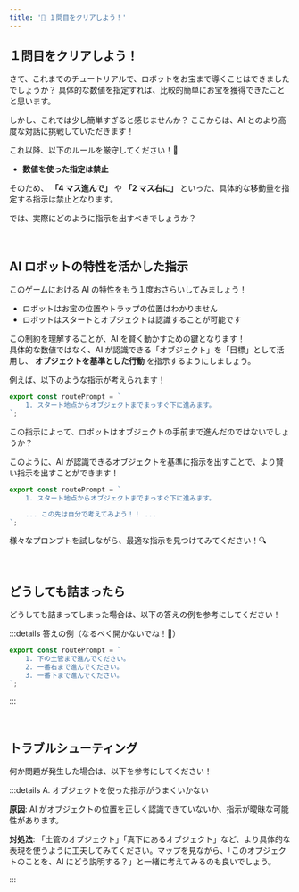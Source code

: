 ```yaml
---
title: '💛 １問目をクリアしよう！'
---
```


## １問目をクリアしよう！

さて、これまでのチュートリアルで、ロボットをお宝まで導くことはできましたでしょうか？
具体的な数値を指定すれば、比較的簡単にお宝を獲得できたことと思います。

しかし、これでは少し簡単すぎると感じませんか？
ここからは、AI とのより高度な対話に挑戦していただきます！

これ以降、以下のルールを厳守してください！🔐

- **数値を使った指定は禁止**

そのため、 **「4 マス進んで」** や **「2 マス右に」** といった、具体的な移動量を指定する指示は禁止となります。

では、実際にどのように指示を出すべきでしょうか？

<br />

## AI ロボットの特性を活かした指示

このゲームにおける AI の特性をもう１度おさらいしてみましょう！

- ロボットはお宝の位置やトラップの位置はわかりません
- ロボットはスタートとオブジェクトは認識することが可能です

この制約を理解することが、AI を賢く動かすための鍵となります！\
具体的な数値ではなく、AI が認識できる「オブジェクト」を「目標」として活用し、 **オブジェクトを基準とした行動** を指示するようにしましょう。

例えば、以下のような指示が考えられます！

```javascript
export const routePrompt = `
    1. スタート地点からオブジェクトまでまっすぐ下に進みます。
`;
```

この指示によって、ロボットはオブジェクトの手前まで進んだのではないでしょうか？

このように、AI が認識できるオブジェクトを基準に指示を出すことで、より賢い指示を出すことができます！

```javascript
export const routePrompt = `
    1. スタート地点からオブジェクトまでまっすぐ下に進みます。

    ... この先は自分で考えてみよう！！ ...
`;
```

様々なプロンプトを試しながら、最適な指示を見つけてみてください！🔍

<br />

## どうしても詰まったら

どうしても詰まってしまった場合は、以下の答えの例を参考にしてください！

:::details 答えの例（なるべく開かないでね！🤫）

```javascript
export const routePrompt = `
    1. 下の土管まで進んでください。
    2. 一番右まで進んでください。
    3. 一番下まで進んでください。
`;
```

:::

<br />

## トラブルシューティング

何か問題が発生した場合は、以下を参考にしてください！

:::details A. オブジェクトを使った指示がうまくいかない

**原因**: AI がオブジェクトの位置を正しく認識できていないか、指示が曖昧な可能性があります。

**対処法**: 「土管のオブジェクト」「真下にあるオブジェクト」など、より具体的な表現を使うように工夫してみてください。マップを見ながら、「このオブジェクトのことを、AI にどう説明する？」と一緒に考えてみるのも良いでしょう。

:::
